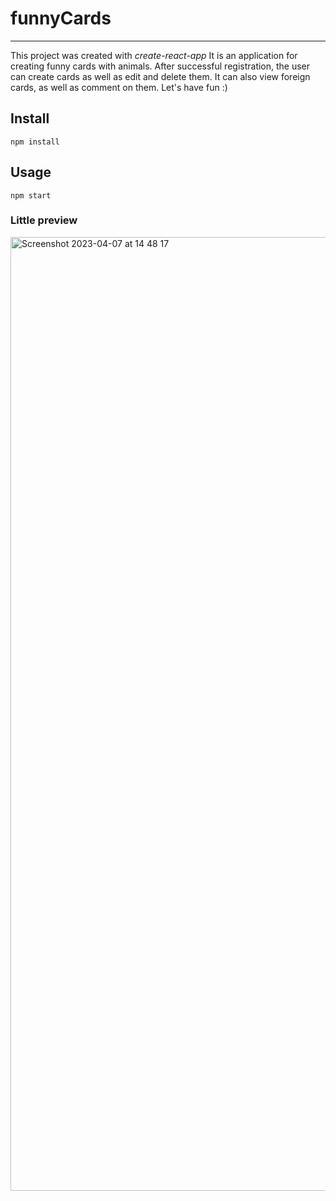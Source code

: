 # funnyCards 
---
This project was created with *create-react-app* It is an application for creating funny cards with animals. After successful registration, the user can create cards as well as edit and delete them. It can also view foreign cards, as well as comment on them. Let's have fun :)

Install
---

`npm install`



Usage
---

`npm start`

### Little preview
<img width="1526" alt="Screenshot 2023-04-07 at 14 48 17" src="https://user-images.githubusercontent.com/104615619/230705852-0d346f59-452c-4325-97b6-36c315c84bab.png">
